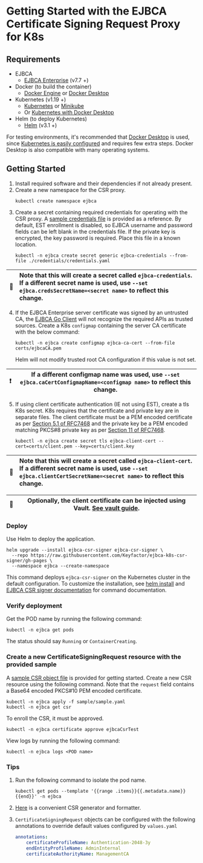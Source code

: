 # Getting Started with the EJBCA Certificate Signing Request Proxy for K8s

## Requirements
* EJBCA
    * [EJBCA Enterprise](https://www.primekey.com/products/ejbca-enterprise/) (v7.7 +)
* Docker (to build the container)
    * [Docker Engine](https://docs.docker.com/engine/install/) or [Docker Desktop](https://docs.docker.com/desktop/)
* Kubernetes (v1.19 +)
    * [Kubernetes](https://kubernetes.io/docs/tasks/tools/) or [Minikube](https://minikube.sigs.k8s.io/docs/start/)
    * Or [Kubernetes with Docker Desktop](https://docs.docker.com/desktop/kubernetes/)
* Helm (to deploy Kubernetes)
    * [Helm](https://helm.sh/docs/intro/install/) (v3.1 +)

For testing environments, it's recommended that [Docker Desktop](https://docs.docker.com/desktop/) is used, since 
[Kubernetes is easily configured](https://docs.docker.com/desktop/kubernetes/) and requires few extra steps. Docker 
Desktop is also compatible with many operating systems.

## Getting Started
1. Install required software and their dependencies if not already present.
2. Create a new namespace for the CSR proxy.
    ```shell
    kubectl create namespace ejbca
    ```
3. Create a secret containing required credentials for operating with the CSR proxy. A [sample credentials file](https://github.com/Keyfactor/ejbca-k8s-csr-signer/blob/main/credentials/sample.yaml)
   is provided as a reference. By default, EST enrollment is disabled, so EJBCA username and password fields can be left blank in the credentials file. If the private key is encrypted, the key password is required. Place this file in a known location.
    ```shell
    kubectl -n ejbca create secret generic ejbca-credentials --from-file ./credentials/credentials.yaml
    ```

| :memo:  | Note that this will create a secret called `ejbca-credentials`. If a different secret name is used, use `--set ejbca.credsSecretName=<secret name>` to reflect this change.   |
|---------|:------------------------------------------------------------------------------------------------------------------------------------------------------------------------------|

4. If the EJBCA Enterprise server certificate was signed by an untrusted CA, the [EJBCA Go Client](https://github.com/Keyfactor/ejbca-go-client)
   will not recognize the required APIs as trusted sources. Create a K8s `configmap`
   containing the server CA certificate with the below command:
    ```shell
    kubectl -n ejbca create configmap ejbca-ca-cert --from-file certs/ejbcaCA.pem
    ```
   Helm will not modify trusted root CA configuration if this value is not set.

| :exclamation:  | If a different configmap name was used, use `--set ejbca.caCertConfigmapName=<configmap name>` to reflect this change. |
|----------------|------------------------------------------------------------------------------------------------------------------------|

5. If using client certificate authentication (IE not using EST), create a tls K8s secret. K8s requires that
   the certificate and private key are in separate files. The client certificate must be a PEM encoded certificate as per 
   [Section 5.1 of RFC7468](https://datatracker.ietf.org/doc/html/rfc7468#section-5.1)
   and the private key be a PEM encoded matching PKCS#8 private key as per [Section 11 of RFC7468](https://datatracker.ietf.org/doc/html/rfc7468#section-11).
    ```shell
    kubectl -n ejbca create secret tls ejbca-client-cert --cert=certs/client.pem --key=certs/client.key
    ```

| :memo: | Note that this will create a secret called `ejbca-client-cert`. If a different secret name is used, use `--set ejbca.clientCertSecretName=<secret name>` to reflect this change. |
|--------|:---------------------------------------------------------------------------------------------------------------------------------------------------------------------------------|

| :memo: | Optionally, the client certificate can be injected using Vault. [See vault guide](https://github.com/Keyfactor/ejbca-k8s-csr-signer/blob/main/docs/vault.md). |
|--------|---------------------------------------------------------------------------------------------------------------------------------------------------------------|

### Deploy
Use Helm to deploy the application.
```shell
helm upgrade --install ejbca-csr-signer ejbca-csr-signer \
  --repo https://raw.githubusercontent.com/Keyfactor/ejbca-k8s-csr-signer/gh-pages \
  --namespace ejbca --create-namespace
```
This command deploys `ejbca-csr-signer` on the Kubernetes cluster in the default configuration. To customize the installation,
see [helm install](https://helm.sh/docs/helm/helm_install/) and [EJBCA CSR signer documentation](index.md) for command documentation.

### Verify deployment
Get the POD name by running the following command:
```shell
kubectl -n ejbca get pods
```
The status should say `Running` or `ContainerCreating`.
 
### Create a new CertificateSigningRequest resource with the provided sample
A [sample CSR object file](https://github.com/Keyfactor/ejbca-k8s-csr-signer/blob/main/sample/sample.yaml) is provided 
for getting started. Create a new CSR resource using the following command. Note that the `request` field
contains a Base64 encoded PKCS#10 PEM encoded certificate.
```shell
kubectl -n ejbca apply -f sample/sample.yaml
kubectl -n ejbca get csr
```
To enroll the CSR, it must be approved.
```shell
kubectl -n ejbca certificate approve ejbcaCsrTest
```
View logs by running the following command:
```shell
kubectl -n ejbca logs <POD name>
```

### Tips
1. Run the following command to isolate the pod name.
    ```shell
    kubectl get pods --template '{{range .items}}{{.metadata.name}}{{end}}' -n ejbca
    ```

2. [Here](https://github.com/m8rmclaren/go-csr-gen) is a convenient CSR generator and formatter.

3. `CertificateSigningRequest` objects can be configured with the following annotations to override default values configured by `values.yaml`
    ```yaml
    annotations:
        certificateProfileName: Authentication-2048-3y
        endEntityProfileName: AdminInternal
        certificateAuthorityName: ManagementCA
    ```